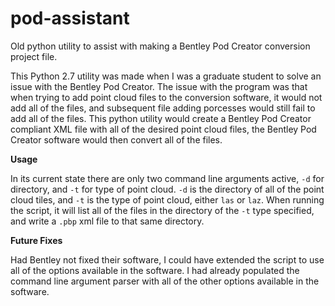 # pod-assistant
Old python utility to assist with making a Bentley Pod Creator conversion project file. 

This Python 2.7 utility was made when I was a graduate student to solve an issue with the Bentley Pod Creator. The issue with the program was that when trying to add point cloud files to the conversion software, it would not add all of the files, and subsequent file adding porcesses would still fail to add all of the files. This python utility would create a Bentley Pod Creator compliant XML file with all of the desired point cloud files, the Bentley Pod Creator software would then convert all of the files. 

**Usage**

In its current state there are only two command line arguments active, `-d` for directory, and `-t` for type of point cloud. `-d` is the directory of all of the point cloud tiles, and `-t` is the type of point cloud, either `las` or `laz`. When running the script, it will list all of the files in the directory of the `-t` type specified, and write a `.pbp` xml file to that same directory.  

**Future Fixes**

Had Bentley not fixed their software, I could have extended the script to use all of the options available in the software. I had already populated the command line argument parser with all of the other options available in the software. 
